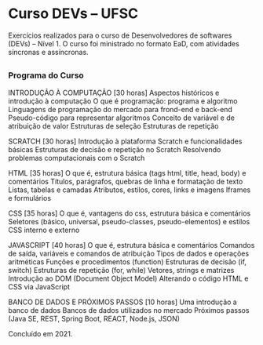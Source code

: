 # Curso DEVs – UFSC

Exercícios realizados para o curso de Desenvolvedores de softwares (DEVs) – Nível 1.
O curso foi ministrado no formato EaD, com atividades síncronas e assíncronas. 

##

<h3> Programa do Curso </h3>

INTRODUÇÃO À COMPUTAÇÃO [30 horas]
Aspectos históricos e introdução à computação 
O que é programação: programa e algoritmo
Linguagens de programação do mercado para frond-end e back-end
Pseudo-código para representar algoritmos
Conceito de variável e de atribuição de valor
Estruturas de seleção
Estruturas de repetição

SCRATCH [30 horas]
Introdução à plataforma Scratch e funcionalidades básicas
Estruturas de decisão e repetição no Scratch
Resolvendo problemas computacionais com o Scratch

HTML [35 horas]
O que é, estrutura básica (tags html, title, head, body) e comentários
Títulos, parágrafos, quebras de linha e formatação de texto
Listas, tabelas e camadas
Atributos, estilos, cores, links e imagens
Iframes e formulários

CSS [35 horas]
O que é, vantagens do css, estrutura básica e comentários
Seletores (básico, universal, pseudo-classes, pseudo-elementos) e estilos
CSS interno e externo

JAVASCRIPT [40 horas]
O que é, estrutura básica e comentários
Comandos de saída, variáveis e comandos de atribuição
Tipos de dados e operações aritméticas
Funções e procedimentos (function)
Estruturas de decisão (if, switch)
Estruturas de repetição (for, while)
Vetores, strings e matrizes
Introdução ao DOM (Document Object Model)
Alterando o código HTML e CSS via JavaScript

BANCO DE DADOS E PRÓXIMOS PASSOS [10 horas]
Uma introdução a banco de dados
Bancos de dados utilizados no mercado
Próximos passos (Java SE, REST, Spring Boot, REACT, Node.js, JSON)

Concluído em 2021.

